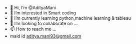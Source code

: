 - 👋 Hi, I’m @AdityaMani
- 👀 I’m interested in Smart coding 
- 🌱 I’m currently learning python,machine learning & tableau
- 💞️ I’m looking to collaborate on ...
- 📫 How to reach me ...
- maid id aditya.mani93@gmail.com

<!---
AdityaMani93/AdityaMani93 is a ✨ special ✨ repository because its `README.md` (this file) appears on your GitHub profile.
You can click the Preview link to take a look at your changes.
--->

